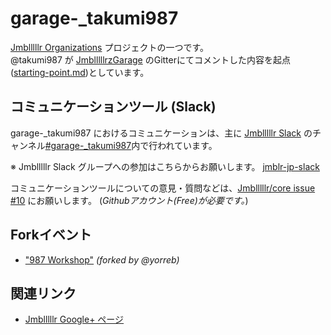 # garage-_takumi987

[Jmblllllr Organizations](https://github.com/Jmblllllr) プロジェクトの一つです。  
@takumi987 が [JmblllllrzGarage](https://github.com/Jmblllllr/JmblllllrzGarage) のGitterにてコメントした内容を起点([starting-point.md](https://github.com/Jmblllllr/garage-_takumi987/blob/master/starting-point.md))としています。

## コミュニケーションツール (Slack)

garage-_takumi987 におけるコミュニケーションは、主に [Jmblllllr Slack](https://jmblr-jp.slack) のチャンネル[#garage-_takumi987](https://jmblr-jp.slack.com/messages/garage-_takumi987/team/)内で行われています。  

※ Jmblllllr Slack グループへの参加はこちらからお願いします。 [jmblr-jp-slack](https://jmblr-jp-slack.herokuapp.com/)

コミュニケーションツールについての意見・質問などは、[Jmblllllr/core issue #10](https://github.com/Jmblllllr/core/issues/10) にお願いします。 (*Githubアカウント(Free)が必要です。*)

## Forkイベント

- ["987 Workshop"](https://github.com/Jmblllllr/garage-_takumi987/blob/master/987workshop) *(forked by @yorreb)*

## 関連リンク

- [Jmblllllr Google+ ページ](https://plus.google.com/u/0/b/100887006868775331474/100887006868775331474/about?hl=ja)
